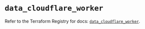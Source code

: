 # `data_cloudflare_worker`

Refer to the Terraform Registry for docs: [`data_cloudflare_worker`](https://registry.terraform.io/providers/cloudflare/cloudflare/5.10.1/docs/data-sources/worker).
